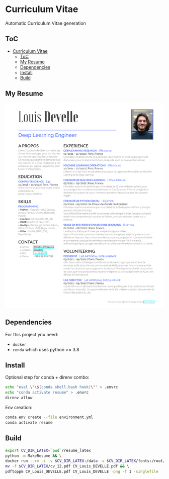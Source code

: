 # Curriculum Vitae

Automatic Curriculum Vitae generation

## ToC

- [Curriculum Vitae](#curriculum-vitae)
	- [ToC](#toc)
	- [My Resume](#my-resume)
	- [Dependencies](#dependencies)
	- [Install](#install)
	- [Build](#build)

## My Resume

![CV Louis DEVELLE](CV_Louis_DEVELLE.png)

## Dependencies

For this project you need:

 - `docker`
 - `conda` which uses python >= 3.8

## Install


Optional step for conda + direnv combo:
```sh
echo "eval \"\$(conda shell.bash hook)\"" > .envrc
echo "conda activate resume" > .envrc
direnv allow
```

Env creation:
```sh
conda env create --file environment.yml
conda activate resume
```



## Build

```sh
export CV_DIR_LATEX=`pwd`/resume_latex
python -m MakeResume && \
docker run --rm -i -v $CV_DIR_LATEX:/data -v $CV_DIR_LATEX/fonts:/root/.fonts mingc/latex xelatex cv_12.tex && \
mv -f $CV_DIR_LATEX/cv_12.pdf CV_Louis_DEVELLE.pdf && \
pdftoppm CV_Louis_DEVELLE.pdf CV_Louis_DEVELLE -png -f 1 -singlefile
```
